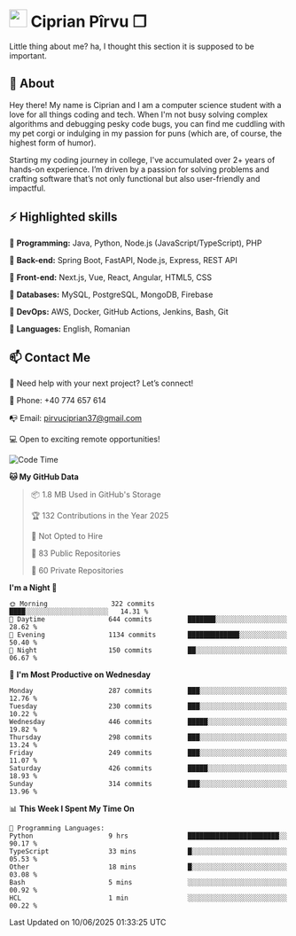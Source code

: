 # <img height="32px" src="https://user-images.githubusercontent.com/74038190/216122041-518ac897-8d92-4c6b-9b3f-ca01dcaf38ee.png"> Ciprian Pîrvu ❐ </h1>

Little thing about me? ha, I thought this section it is supposed to be important.

## 🧐 About

Hey there! My name is Ciprian and I am a computer science student with a love for all things coding and tech. When I'm not busy solving complex algorithms and debugging pesky code bugs, you can find me cuddling with my pet corgi or indulging in my passion for puns (which are, of course, the highest form of humor).

Starting my coding journey in college, I've accumulated over 2+ years of hands-on experience. I’m driven by a passion for solving problems and crafting software that’s not only functional but also user-friendly and impactful.


## ⚡ Highlighted skills

🎯 **Programming:** Java, Python, Node.js (JavaScript/TypeScript), PHP

🎯 **Back-end:** Spring Boot, FastAPI, Node.js, Express, REST API

🎯 **Front-end:** Next.js, Vue, React, Angular, HTML5, CSS

🎯 **Databases:** MySQL, PostgreSQL, MongoDB, Firebase

🎯 **DevOps:** AWS, Docker, GitHub Actions, Jenkins, Bash, Git

🎯 **Languages:** English, Romanian



## 📫 Contact Me

🤝 Need help with your next project? Let’s connect!

📱 Phone: +40 774 657 614

📭 Email: pirvuciprian37@gmail.com


💻 Open to exciting remote opportunities!

<!--START_SECTION:waka-->
![Code Time](http://img.shields.io/badge/Code%20Time-2%2C336%20hrs%2023%20mins-blue)

**🐱 My GitHub Data** 

> 📦 1.8 MB Used in GitHub's Storage 
 > 
> 🏆 132 Contributions in the Year 2025
 > 
> 🚫 Not Opted to Hire
 > 
> 📜 83 Public Repositories 
 > 
> 🔑 60 Private Repositories 
 > 
**I'm a Night 🦉** 

```text
🌞 Morning                322 commits         ████░░░░░░░░░░░░░░░░░░░░░   14.31 % 
🌆 Daytime                644 commits         ███████░░░░░░░░░░░░░░░░░░   28.62 % 
🌃 Evening                1134 commits        █████████████░░░░░░░░░░░░   50.40 % 
🌙 Night                  150 commits         ██░░░░░░░░░░░░░░░░░░░░░░░   06.67 % 
```
📅 **I'm Most Productive on Wednesday** 

```text
Monday                   287 commits         ███░░░░░░░░░░░░░░░░░░░░░░   12.76 % 
Tuesday                  230 commits         ███░░░░░░░░░░░░░░░░░░░░░░   10.22 % 
Wednesday                446 commits         █████░░░░░░░░░░░░░░░░░░░░   19.82 % 
Thursday                 298 commits         ███░░░░░░░░░░░░░░░░░░░░░░   13.24 % 
Friday                   249 commits         ███░░░░░░░░░░░░░░░░░░░░░░   11.07 % 
Saturday                 426 commits         █████░░░░░░░░░░░░░░░░░░░░   18.93 % 
Sunday                   314 commits         ███░░░░░░░░░░░░░░░░░░░░░░   13.96 % 
```


📊 **This Week I Spent My Time On** 

```text
💬 Programming Languages: 
Python                   9 hrs               ███████████████████████░░   90.17 % 
TypeScript               33 mins             █░░░░░░░░░░░░░░░░░░░░░░░░   05.53 % 
Other                    18 mins             █░░░░░░░░░░░░░░░░░░░░░░░░   03.08 % 
Bash                     5 mins              ░░░░░░░░░░░░░░░░░░░░░░░░░   00.92 % 
HCL                      1 min               ░░░░░░░░░░░░░░░░░░░░░░░░░   00.22 % 
```


 Last Updated on 10/06/2025 01:33:25 UTC
<!--END_SECTION:waka-->
